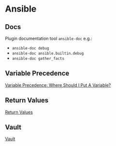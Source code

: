 # Ansible

## Docs

Plugin documentation tool `ansible-doc` e.g.:   

* `ansible-doc debug`
* `ansible-doc ansible.builtin.debug`
* `ansible-doc gather_facts`

## Variable Precedence

[Variable Precedence: Where Should I Put A Variable?](https://docs.ansible.com/archive/ansible/2.4/playbooks_variables.html#variable-precedence-where-should-i-put-a-variable)

## Return Values

[Return Values](https://docs.ansible.com/ansible/latest/reference_appendices/common_return_values.html)

## Vault

[Vault](https://docs.ansible.com/ansible/2.9/user_guide/vault.html)
